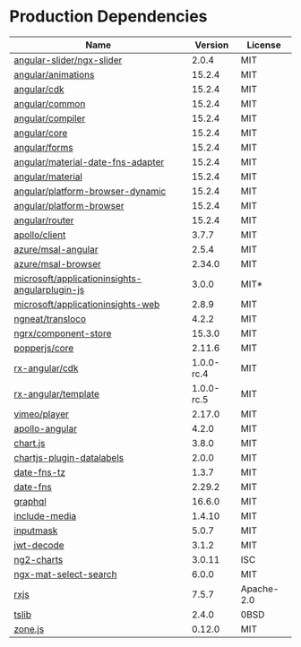 # Production Dependencies

  | Name | Version | License |
  | ---- | ------- | ------- |
  | [angular-slider/ngx-slider](https://github.com/angular-slider/ngx-slider) | 2.0.4 | MIT |
| [angular/animations](https://github.com/angular/angular) | 15.2.4 | MIT |
| [angular/cdk](https://github.com/angular/components) | 15.2.4 | MIT |
| [angular/common](https://github.com/angular/angular) | 15.2.4 | MIT |
| [angular/compiler](https://github.com/angular/angular) | 15.2.4 | MIT |
| [angular/core](https://github.com/angular/angular) | 15.2.4 | MIT |
| [angular/forms](https://github.com/angular/angular) | 15.2.4 | MIT |
| [angular/material-date-fns-adapter](https://github.com/angular/components) | 15.2.4 | MIT |
| [angular/material](https://github.com/angular/components) | 15.2.4 | MIT |
| [angular/platform-browser-dynamic](https://github.com/angular/angular) | 15.2.4 | MIT |
| [angular/platform-browser](https://github.com/angular/angular) | 15.2.4 | MIT |
| [angular/router](https://github.com/angular/angular) | 15.2.4 | MIT |
| [apollo/client](https://github.com/apollographql/apollo-client) | 3.7.7 | MIT |
| [azure/msal-angular](https://github.com/AzureAD/microsoft-authentication-library-for-js) | 2.5.4 | MIT |
| [azure/msal-browser](https://github.com/AzureAD/microsoft-authentication-library-for-js) | 2.34.0 | MIT |
| [microsoft/applicationinsights-angularplugin-js](undefined) | 3.0.0 | MIT* |
| [microsoft/applicationinsights-web](https://github.com/microsoft/ApplicationInsights-JS) | 2.8.9 | MIT |
| [ngneat/transloco](https://github.com/ngneat/transloco) | 4.2.2 | MIT |
| [ngrx/component-store](https://github.com/ngrx/platform) | 15.3.0 | MIT |
| [popperjs/core](https://github.com/popperjs/popper-core) | 2.11.6 | MIT |
| [rx-angular/cdk](https://github.com/rx-angular/rx-angular) | 1.0.0-rc.4 | MIT |
| [rx-angular/template](https://github.com/rx-angular/rx-angular) | 1.0.0-rc.5 | MIT |
| [vimeo/player](https://github.com/vimeo/player.js) | 2.17.0 | MIT |
| [apollo-angular](https://github.com/kamilkisiela/apollo-angular) | 4.2.0 | MIT |
| [chart.js](https://github.com/chartjs/Chart.js) | 3.8.0 | MIT |
| [chartjs-plugin-datalabels](https://github.com/chartjs/chartjs-plugin-datalabels) | 2.0.0 | MIT |
| [date-fns-tz](https://github.com/marnusw/date-fns-tz) | 1.3.7 | MIT |
| [date-fns](https://github.com/date-fns/date-fns) | 2.29.2 | MIT |
| [graphql](https://github.com/graphql/graphql-js) | 16.6.0 | MIT |
| [include-media](https://github.com/eduardoboucas/include-media) | 1.4.10 | MIT |
| [inputmask](https://github.com/RobinHerbots/Inputmask) | 5.0.7 | MIT |
| [jwt-decode](https://github.com/auth0/jwt-decode) | 3.1.2 | MIT |
| [ng2-charts](https://github.com/valor-software/ng2-charts) | 3.0.11 | ISC |
| [ngx-mat-select-search](https://github.com/bithost-gmbh/ngx-mat-select-search) | 6.0.0 | MIT |
| [rxjs](https://github.com/reactivex/rxjs) | 7.5.7 | Apache-2.0 |
| [tslib](https://github.com/Microsoft/tslib) | 2.4.0 | 0BSD |
| [zone.js](https://github.com/angular/angular) | 0.12.0 | MIT |